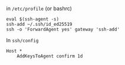 in `/etc/profile` (or bashrc)

```
eval $(ssh-agent -s)
ssh-add ~/.ssh/id_ed25519
ssh -o 'ForwardAgent yes' gateway 'ssh-add'
```

In `ssh/config`

```
Host *
    AddKeysToAgent confirm 1d
```
